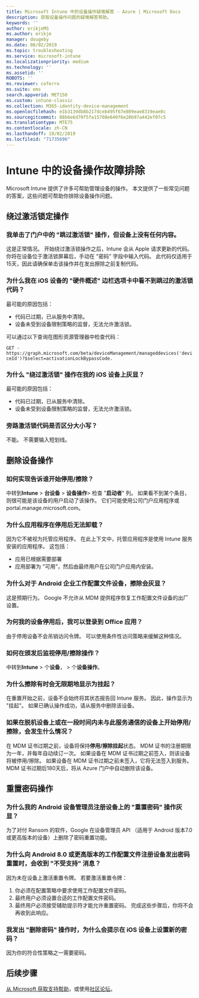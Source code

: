 ```yaml
---
title: Microsoft Intune 中的设备操作疑难解答 - Azure | Microsoft Docs
description: 获取设备操作问题的疑难解答帮助。
keywords: ''
author: erikjeMS
ms.author: erikje
manager: dougeby
ms.date: 08/02/2019
ms.topic: troubleshooting
ms.service: microsoft-intune
ms.localizationpriority: medium
ms.technology: ''
ms.assetid: ''
ROBOTS: ''
ms.reviewer: coferro
ms.suite: ems
search.appverid: MET150
ms.custom: intune-classic
ms.collection: M365-identity-device-management
ms.openlocfilehash: e1b3139db8b217dceb495f67e809eae8319eae0c
ms.sourcegitcommit: 88b6e6d70f5fa15708e640f6e20b97a442ef07c5
ms.translationtype: MTE75
ms.contentlocale: zh-CN
ms.lasthandoff: 10/02/2019
ms.locfileid: "71735696"
---
```

# <a name="troubleshoot-device-actions-in-intune"></a>Intune 中的设备操作故障排除

Microsoft Intune 提供了许多可帮助管理设备的操作。 本文提供了一些常见问题的答案，这些问题可帮助你排除设备操作问题。

## <a name="bypass-activation-lock-action"></a>绕过激活锁定操作

### <a name="i-clicked-the-bypass-activation-lock-action-in-the-portal-but-nothing-happened-on-the-device"></a>我单击了门户中的 "跳过激活锁" 操作，但设备上没有任何内容。
这是正常情况。 开始绕过激活锁操作之后，Intune 会从 Apple 请求更新的代码。 你将在设备位于激活锁屏幕后，手动在 "密码" 字段中输入代码。 此代码仅适用于15天，因此请确保单击该操作并在发出擦除之前复制代码。

### <a name="why-dont-i-see-the-bypass-activation-lock-code-in-the-hardware-overview-blade-of-my-ios-device"></a>为什么我在 iOS 设备的 "硬件概述" 边栏选项卡中看不到跳过的激活锁代码？
最可能的原因包括：
- 代码已过期，已从服务中清除。
- 设备未受到设备限制策略的监督，无法允许激活锁。

可以通过以下查询在图形资源管理器中检查代码：

```GET - https://graph.microsoft.com/beta/deviceManagement/manageddevices('deviceId')?$select=activationLockBypassCode.```

### <a name="why-is-the-bypass-activation-lock-action-greyed-out-for-my-ios-device"></a>为什么 "绕过激活锁" 操作在我的 iOS 设备上灰显？
最可能的原因包括： 
- 代码已过期，已从服务中清除。
- 设备未受到设备限制策略的监督，无法允许激活锁。

### <a name="is-the-bypass-activation-lock-code-case-sensitive"></a>旁路激活锁代码是否区分大小写？
不能。 不需要输入短划线。

## <a name="remove-devices-action"></a>删除设备操作

### <a name="how-do-i-tell-who-started-a-retirewipe"></a>如何实现告诉谁开始停用/擦除？
中转到**Intune** > **台设备** > **设备操作**> 检查 "**启动者**" 列。
如果看不到某个条目，则很可能是该设备的用户启动了该操作。 它们可能使用公司门户应用程序或 portal.manage.microsoft.com。

### <a name="why-wasnt-my-application-uninstalled-after-using-retire"></a>为什么应用程序在停用后无法卸载？
因为它不被视为托管应用程序。 在此上下文中，托管应用程序是使用 Intune 服务安装的应用程序。 这包括：
- 应用已根据需要部署
- 应用部署为 "可用"，然后由最终用户在公司门户应用内安装。

### <a name="why-is-wipe-grayed-out-for-android-enterprise-work-profile-devices"></a>为什么对于 Android 企业工作配置文件设备，擦除会灰显？
这是预期行为。 Google 不允许从 MDM 提供程序恢复工作配置文件设备的出厂设置。

### <a name="why-can-i-sign-back-into-my-office-apps-after-my-device-was-retired"></a>为何我的设备停用后，我可以登录到 Office 应用？
由于停用设备不会吊销访问令牌。 可以使用条件性访问策略来缓解这种情况。

### <a name="how-can-i-monitor-a-retirewipe-action-after-it-was-issued"></a>如何在颁发后监视停用/擦除操作？
中转到**Intune** >  个**设备**， >  个**设备操作**。

### <a name="why-do-wipes-sometimes-show-as-pending-indefinitely"></a>为什么擦除有时会无限期地显示为挂起？
在重置开始之前，设备不会始终将其状态报告回 Intune 服务。 因此，操作显示为 "挂起"。 如果已确认操作成功，请从服务中删除该设备。

### <a name="what-happens-if-i-start-a-retirewipe-on-an-offline-device-or-a-device-that-hasnt-communicated-with-the-service-in-a-while"></a>如果在脱机设备上或在一段时间内未与此服务通信的设备上开始停用/擦除，会发生什么情况？
在 MDM 证书过期之前，设备将保持**停用/擦除挂起**状态。 MDM 证书的注册期限为一年，并每年自动续订一次。 如果设备在 MDM 证书过期之前签入，则该设备将被停用/擦除。 如果设备在 MDM 证书过期之前未签入，它将无法签入到服务。 MDM 证书过期后180天后，将从 Azure 门户中自动删除该设备。


## <a name="reset-passcode-action"></a>重置密码操作

### <a name="why-is-the-reset-passcode-action-greyed-out-on-my-android-device-admin-enrolled-device"></a>为什么我的 Android 设备管理员注册设备上的 "重置密码" 操作灰显？
为了对付 Ransom 的软件，Google 在设备管理员 API （适用于 Android 版本7.0 或更高版本的设备）上删除了密码重置功能。

### <a name="why-do-i-get-a-not-supported-message-when-i-issue-a-passcode-reset-to-my-android-80-or-later-work-profile-enrolled-device"></a>为什么向 Android 8.0 或更高版本的工作配置文件注册设备发出密码重置时，会收到 "不受支持" 消息？
因为未在设备上激活重置令牌。 若要激活重置令牌：
1. 你必须在配置策略中要求使用工作配置文件密码。
2. 最终用户必须设置合适的工作配置文件密码。
3. 最终用户必须接受辅助提示符才能允许重置密码。
完成这些步骤后，你将不会再收到此响应。

### <a name="why-am-i-prompted-to-set-a-new-passcode-on-my-ios-device-when-i-issue-the-remove-passcode-action"></a>我发出 "删除密码" 操作时，为什么会提示在 iOS 设备上设置新的密码？
因为你的符合性策略之一需要密码。

## <a name="next-steps"></a>后续步骤

[从 Microsoft 获取支持帮助](../fundamentals/get-support.md)，或使用[社区论坛](https://social.technet.microsoft.com/Forums/en-US/home?category=microsoftintune)。
